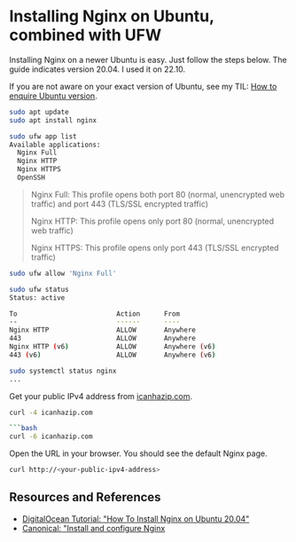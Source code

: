 # Installing Nginx on Ubuntu, combined with UFW

Installing Nginx on a newer Ubuntu is easy. Just follow the steps below. The guide indicates version 20.04. I used it on 22.10.

If you are not aware on your exact version of Ubuntu, see my TIL: [How to enquire Ubuntu version](../ubuntu/how_to_enquire_version.md).

```bash
sudo apt update
sudo apt install nginx
```

```bash
sudo ufw app list
Available applications:
  Nginx Full
  Nginx HTTP
  Nginx HTTPS
  OpenSSH
```

> Nginx Full: This profile opens both port 80 (normal, unencrypted web traffic) and port 443 (TLS/SSL encrypted traffic)
>
> Nginx HTTP: This profile opens only port 80 (normal, unencrypted web traffic)
>
> Nginx HTTPS: This profile opens only port 443 (TLS/SSL encrypted traffic)

```bash
sudo ufw allow 'Nginx Full'
```

```bash
sudo ufw status
Status: active

To                         Action      From
--                         ------      ----
Nginx HTTP                 ALLOW       Anywhere
443                        ALLOW       Anywhere
Nginx HTTP (v6)            ALLOW       Anywhere (v6)
443 (v6)                   ALLOW       Anywhere (v6)
```

```bash
sudo systemctl status nginx
...
```

Get your public IPv4 address from [icanhazip.com](https://icanhazip.com/).

```bash
curl -4 icanhazip.com

```bash
curl -6 icanhazip.com
```

Open the URL in your browser. You should see the default Nginx page.

```bash
curl http://<your-public-ipv4-address>
```

## Resources and References

- [DigitalOcean Tutorial: "How To Install Nginx on Ubuntu 20.04"](https://www.digitalocean.com/community/tutorials/how-to-install-nginx-on-ubuntu-20-04)
- [Canonical: "Install and configure Nginx](https://ubuntu.com/tutorials/install-and-configure-nginx)
